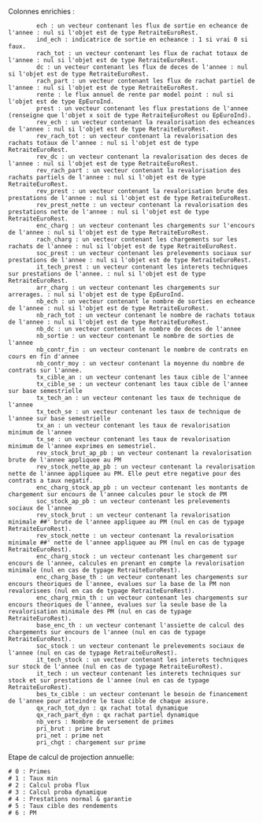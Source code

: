 Colonnes enrichies :
            
            ech : un vecteur contenant les flux de sortie en echeance de l'annee : nul si l'objet est de type RetraiteEuroRest.
            ind_ech : indicatrice de sortie en echeance : 1 si vrai 0 si faux.
            rach_tot : un vecteur contenant les flux de rachat totaux de l'annee : nul si l'objet est de type RetraiteEuroRest.
            dc : un vecteur contenant les flux de deces de l'annee : nul si l'objet est de type RetraiteEuroRest.
            rach_part : un vecteur contenant les flux de rachat partiel de l'annee : nul si l'objet est de type RetraiteEuroRest.
            rente : le flux annuel de rente par model point : nul si l'objet est de type EpEuroInd.
            prest : un vecteur contenant les flux prestations de l'annee (renseigne que l'objet x soit de type RetraiteEuroRest ou EpEuroInd).
            rev_ech : un vecteur contenant la revalorisation des echeances de l'annee : nul si l'objet est de type RetraiteEuroRest.
            rev_rach_tot : un vecteur contenant la revalorisation des rachats totaux de l'annee : nul si l'objet est de type RetraiteEuroRest.
            rev_dc : un vecteur contenant la revalorisation des deces de l'annee : nul si l'objet est de type RetraiteEuroRest.
            rev_rach_part : un vecteur contenant la revalorisation des rachats partiels de l'annee : nul si l'objet est de type RetraiteEuroRest.
            rev_prest : un vecteur contenant la revalorisation brute des prestations de l'annee : nul si l'objet est de type RetraiteEuroRest.
            rev_prest_nette : un vecteur contenant la revalorisation des prestations nette de l'annee : nul si l'objet est de type RetraiteEuroRest.
            enc_charg : un vecteur contenant les chargements sur l'encours de l'annee : nul si l'objet est de type RetraiteEuroRest.
            rach_charg : un vecteur contenant les chargements sur les rachats de l'annee : nul si l'objet est de type RetraiteEuroRest.
            soc_prest : un vecteur contenant les prelevements sociaux sur prestations de l'annee : nul si l'objet est de type RetraiteEuroRest.
            it_tech_prest : un vecteur contenant les interets techniques sur prestations de l'annee. : nul si l'objet est de type RetraiteEuroRest.
            arr_charg : un vecteur contenant les chargements sur arrerages. : nul si l'objet est de type EpEuroInd.
            nb_ech : un vecteur contenant le nombre de sorties en echeance de l'annee : nul si l'objet est de type RetraiteEuroRest.
            nb_rach_tot : un vecteur contenant le nombre de rachats totaux de l'annee : nul si l'objet est de type RetraiteEuroRest.
            nb_dc : un vecteur contenant le nombre de deces de l'annee
            nb_sortie : un vecteur contenant le nombre de sorties de l'annee
            nb_contr_fin : un vecteur contenant le nombre de contrats en cours en fin d'annee
            nb_contr_moy : un vecteur contenant la moyenne du nombre de contrats sur l'annee.
            tx_cible_an : un vecteur contenant les taux cible de l'annee
            tx_cible_se : un vecteur contenant les taux cible de l'annee sur base semestrielle
            tx_tech_an : un vecteur contenant les taux de technique de l'annee
            tx_tech_se : un vecteur contenant les taux de technique de l'annee sur base semestrielle
            tx_an : un vecteur contenant les taux de revalorisation minimum de l'annee
            tx_se : un vecteur contenant les taux de revalorisation minimum de l'annee exprimes en semestriel.
            rev_stock_brut_ap_pb : un vecteur contenant la revalorisation brute de l'annee appliquee au PM
            rev_stock_nette_ap_pb : un vecteur contenant la revalorisation nette de l'annee appliquee au PM. Elle peut etre negative pour des contrats a taux negatif.
            enc_charg_stock_ap_pb : un vecteur contenant les montants de chargement sur encours de l'annee calcules pour le stock de PM
            soc_stock_ap_pb : un vecteur contenant les prelevements sociaux de l'annee
            rev_stock_brut : un vecteur contenant la revalorisation minimale ##' brute de l'annee appliquee au PM (nul en cas de typage RetraiteEuroRest).
            rev_stock_nette : un vecteur contenant la revalorisation minimale ##' nette de l'annee appliquee au PM (nul en cas de typage RetraiteEuroRest).
            enc_charg_stock : un vecteur contenant les chargement sur encours de l'annee, calcules en prenant en compte la revalorisation minimale (nul en cas de typage RetraiteEuroRest).
            enc_charg_base_th : un vecteur contenant les chargements sur encours theoriques de l'annee, evalues sur la base de la PM non revalorisees (nul en cas de typage RetraiteEuroRest).
            enc_charg_rmin_th : un vecteur contenant les chargements sur encours theoriques de l'annee, evalues sur la seule base de la revalorisation minimale des PM (nul en cas de typage RetraiteEuroRest).
            base_enc_th : un vecteur contenant l'assiette de calcul des chargements sur encours de l'annee (nul en cas de typage RetraiteEuroRest).
            soc_stock : un vecteur contenant le prelevements sociaux de l'annee (nul en cas de typage RetraiteEuroRest).
            it_tech_stock : un vecteur contenant les interets techniques sur stock de l'annee (nul en cas de typage RetraiteEuroRest).
            it_tech : un vecteur contenant les interets techniques sur stock et sur prestations de l'annee (nul en cas de typage RetraiteEuroRest).
            bes_tx_cible : un vecteur contenant le besoin de financement de l'annee pour atteindre le taux cible de chaque assure.
            qx_rach_tot_dyn : qx rachat total dynamique
            qx_rach_part_dyn : qx rachat partiel dynamique
            nb_vers : Nombre de versement de primes
            pri_brut : prime brut
            pri_net : prime net
            pri_chgt : chargement sur prime


Etape de calcul de projection annuelle:

    # 0 : Primes
    # 1 : Taux min
    # 2 : Calcul proba flux
    # 3 : Calcul proba dynamique
    # 4 : Prestations normal & garantie
    # 5 : Taux cible des rendements
    # 6 : PM